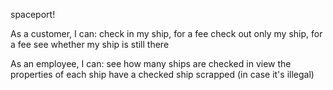 spaceport!

As a customer, I can:
	check in my ship, for a fee
	check out only my ship, for a fee
	see whether my ship is still there
	
As an employee, I can:
	see how many ships are checked in
	view the properties of each ship
	have a checked ship scrapped (in case it's illegal)
	
